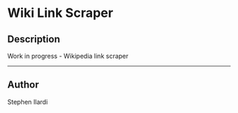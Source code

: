 # Wiki Link Scraper

## Description

Work in progress - Wikipedia link scraper

---

## Author

Stephen Ilardi
